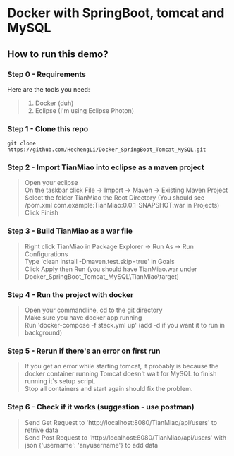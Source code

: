 # Docker with SpringBoot, tomcat and MySQL<br>
## How to run this demo?<br>
### Step 0 - Requirements
Here are the tools you need:<br>
> 1. Docker (duh)<br>
> 2. Eclipse (I'm using Eclipse Photon)<br>
### Step 1 - Clone this repo
```git clone https://github.com/HechengLi/Docker_SpringBoot_Tomcat_MySQL.git```
### Step 2 - Import TianMiao into eclipse as a maven project
> Open your eclipse<br>
> On the taskbar click File -> Import -> Maven -> Existing Maven Project<br>
> Select the folder TianMiao the Root Directory (You should see /pom.xml com.example:TianMiao:0.0.1-SNAPSHOT:war in Projects)<br>
> Click Finish
### Step 3 - Build TianMiao as a war file
> Right click TianMiao in Package Explorer -> Run As -> Run Configurations<br>
> Type 'clean install -Dmaven.test.skip=true' in Goals<br>
> Click Apply then Run (you should have TianMiao.war under Docker_SpringBoot_Tomcat_MySQL\TianMiao\target)
### Step 4 - Run the project with docker
> Open your commandline, cd to the git directory<br>
> Make sure you have docker app running<br>
> Run 'docker-compose -f stack.yml up' (add -d if you want it to run in background)<br>
### Step 5 - Rerun if there's an error on first run
> If you get an error while starting tomcat, it probably is because the docker container running Tomcat doesn't wait for MySQL to finish running it's setup script.<br>
> Stop all containers and start again should fix the problem.
### Step 6 - Check if it works (suggestion - use postman)
> Send Get Request to 'http://localhost:8080/TianMiao/api/users' to retrive data<br>
> Send Post Request to 'http://localhost:8080/TianMiao/api/users' with json {'username': 'anyusername'} to add data

